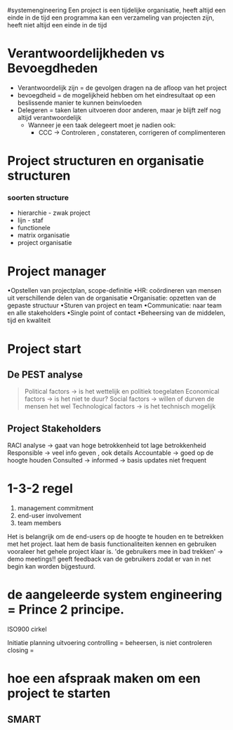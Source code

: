 #systemengineering 
Een project is een tijdelijke organisatie, heeft altijd een einde in de tijd
een programma kan een verzameling van projecten zijn, heeft niet altijd een einde in de tijd

# Verantwoordelijkheden vs Bevoegdheden

- Verantwoordelijk zijn = de gevolgen dragen na de afloop van het project
- bevoegdheid = de mogelijkheid hebben om het eindresultaat op een beslissende manier te kunnen beinvloeden
- Delegeren = taken laten uitvoeren door anderen, maar je blijft zelf nog altijd verantwoordelijk
	- Wanneer je een taak delegeert moet je nadien ook:
		- CCC -> Controleren , constateren, corrigeren of complimenteren

# Project structuren en organisatie structuren

### soorten structure
- hierarchie - zwak project
- lijn - staf
- functionele
- matrix organisatie
- project organisatie

# Project manager
•Opstellen van projectplan, scope-definitie
•HR: coördineren van mensen uit verschillende delen van de organisatie
•Organisatie: opzetten van de gepaste structuur
•Sturen van project en team
•Communicatie: naar team en alle stakeholders
•Single point of contact
•Beheersing van de middelen, tijd en kwaliteit

# Project start
## De PEST analyse
>Political factors -> is het wettelijk en politiek toegelaten
>Economical factors -> is het niet te duur?
>Social factors -> willen of durven de mensen het wel
>Technological factors -> is het technisch mogelijk

## Project Stakeholders

RACI analyse  -> gaat van hoge betrokkenheid tot lage betrokkenheid
Responsible -> veel info geven , ook details
Accountable -> goed op de hoogte houden
Consulted -> 
informed -> basis updates niet frequent

# 1-3-2 regel
1. management commitment
3. end-user involvement
2. team members

Het is belangrijk om de end-users op de hoogte te houden en te betrekken met het project. laat hem de basis functionaliteiten kennen en gebruiken vooraleer het gehele project klaar is.
'de gebruikers mee in bad trekken'
-> demo meetings!!
geeft feedback van de gebruikers zodat er van in net begin kan worden bijgestuurd.

# de aangeleerde system engineering = Prince 2 principe.

ISO900 cirkel

Initiatie
planning
uitvoering
controlling = beheersen, is niet controleren
closing = 


# hoe een afspraak maken om een project te starten
## SMART

